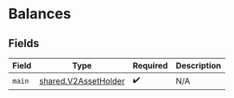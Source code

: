 # Balances


## Fields

| Field                                                        | Type                                                         | Required                                                     | Description                                                  |
| ------------------------------------------------------------ | ------------------------------------------------------------ | ------------------------------------------------------------ | ------------------------------------------------------------ |
| `main`                                                       | [shared.V2AssetHolder](../../models/shared/v2assetholder.md) | :heavy_check_mark:                                           | N/A                                                          |